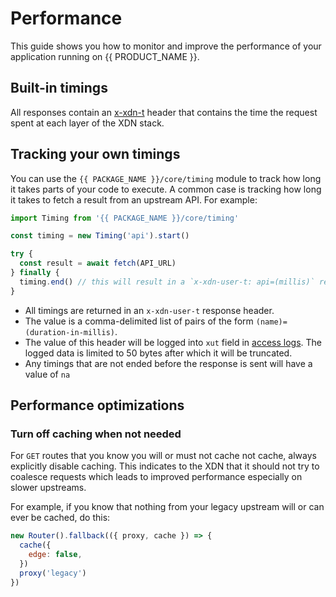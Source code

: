 # Performance

This guide shows you how to monitor and improve the performance of your application running on {{ PRODUCT_NAME }}.

## Built-in timings

All responses contain an [x-xdn-t](/guides/response_headers#section_structure_of_) header that contains the time the request spent at each layer of the XDN stack.

## Tracking your own timings

You can use the `{{ PACKAGE_NAME }}/core/timing` module to track how long it takes parts of your code to execute. A common case is
tracking how long it takes to fetch a result from an upstream API. For example:

```js
import Timing from '{{ PACKAGE_NAME }}/core/timing'

const timing = new Timing('api').start()

try {
  const result = await fetch(API_URL)
} finally {
  timing.end() // this will result in a `x-xdn-user-t: api=(millis)` response header
}
```

- All timings are returned in an `x-xdn-user-t` response header.
- The value is a comma-delimited list of pairs of the form `(name)=(duration-in-millis)`.
- The value of this header will be logged into `xut` field in [access logs](/guides/logs#section_access_logs). The logged data is limited to 50 bytes after which it will be truncated.
- Any timings that are not ended before the response is sent will have a value of `na`

## Performance optimizations

### Turn off caching when not needed

For `GET` routes that you know you will or must not cache not cache, always explicitly disable caching. This indicates to the XDN that it should not try to coalesce requests which leads to improved performance especially on slower upstreams.

For example, if you know that nothing from your legacy upstream will or can ever be cached, do this:

```js
new Router().fallback(({ proxy, cache }) => {
  cache({
    edge: false,
  })
  proxy('legacy')
})
```
